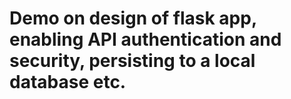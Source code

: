 # Demo on design of flask app, enabling API authentication and security, persisting to a local database etc.
